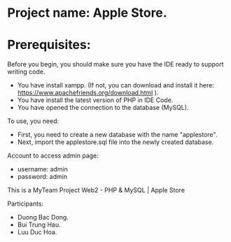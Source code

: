 # Project name: Apple Store.

# Prerequisites:
Before you begin, you should make sure you have the IDE ready to support writing code.
* You have install xampp. (If not, you can download and install it here: https://www.apachefriends.org/download.html ).
* You have install the latest version of PHP in IDE Code.
* You have opened the connection to the database (MySQL).

To use, you need:
* First, you need to create a new database with the name "applestore".
* Next, import the applestore.sql file into the newly created database.

Account to access admin page:
- username: admin
- password: admin

This is a MyTeam Project Web2 - PHP &amp; MySQL | Apple Store

Participants:
- Duong Bac Dong.
- Bui Trung Hau.
- Luu Duc Hoa.
